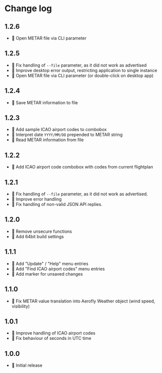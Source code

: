 Change log
==========

1.2.6
-----

* 🎁 Open METAR file via CLI parameter

1.2.5
-----

* 💊 Fix handling of `--file` parameter, as it did not work as advertised
* 💊 Improve desktop error output, restricting application to single instance
* 🎁 Open METAR file via CLI parameter (or double-click on desktop app)

1.2.4
-----

* 🎁 Save METAR information to file

1.2.3
-----

* 🎁 Add sample ICAO airport codes to combobox
* 🎁 Interpret date `YYYY/MM/DD` prepended to METAR string
* 🎁 Read METAR information from file

1.2.2
-----

* 🎁 Add ICAO airport code combobox with codes from current flightplan

1.2.1
-----

* 💊 Fix handling of `--file` parameter, as it did not work as advertised.
* 💊 Improve error handling
* 💊 Fix handling of non-valid JSON API replies.

1.2.0
-----

* 💊 Remove unsecure functions
* 🎁 Add 64bit build settings

1.1.1
-----

* 🎁 Add "Update" / "Help" menu entries
* 🎁 Add "Find ICAO airport codes" menu entries
* 🎁 Add marker for unsaved changes

1.1.0
-----

* 💊 Fix METAR value translation into Aerofly Weather object (wind speed, visibility)

1.0.1
-----

* 💊 Improve handling of ICAO airport codes
* 💊 Fix behaviour of seconds in UTC time

1.0.0
-----

* 🎁 Initial release
